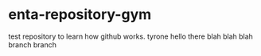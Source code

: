 # enta-repository-gym
test repository to learn how github works.
tyrone hello there
blah blah blah
branch branch
